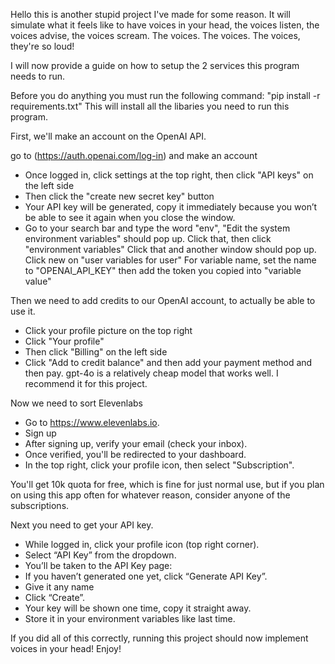 Hello this is another stupid project I've made for some reason. It will simulate what it feels like
to have voices in your head, the voices listen, the voices advise, the voices scream. The voices. The voices.
The voices, they're so loud!

I will now provide a guide on how to setup the 2 services this program needs to run.

Before you do anything you must run the following command:
"pip install -r requirements.txt"
This will install all the libaries you need to run this program.

First, we'll make an account on the OpenAI API.

go to (https://auth.openai.com/log-in) and make an account
- Once logged in, click settings at the top right, then click "API keys" on the left side
- Then click the "create new secret key" button
- Your API key will be generated, copy it immediately because you won’t be able to see it again when you close the window.
- Go to your search bar and type the word "env", "Edit the system environment variables" should pop up. Click that, then click "environment variables" Click that and another window should pop up. Click new on "user variables for user" For variable name, set the name to "OPENAI_API_KEY" then add the token you copied into "variable value"

Then we need to add credits to our OpenAI account, to actually be able to use it.

- Click your profile picture on the top right
- Click "Your profile"
- Then click "Billing" on the left side
- Click "Add to credit balance" and then add your payment method and then pay. gpt-4o is a relatively cheap model that works well.
I recommend it for this project.

Now we need to sort Elevenlabs

- Go to https://www.elevenlabs.io.
- Sign up
- After signing up, verify your email (check your inbox).
- Once verified, you'll be redirected to your dashboard.
- In the top right, click your profile icon, then select "Subscription".

You'll get 10k quota for free, which is fine for just normal use, but if you plan on using this
app often for whatever reason, consider anyone of the subscriptions.

Next you need to get your API key.

- While logged in, click your profile icon (top right corner).
- Select “API Key” from the dropdown.
- You’ll be taken to the API Key page:
- If you haven’t generated one yet, click “Generate API Key”.
- Give it any name
- Click “Create”.
- Your key will be shown one time, copy it straight away.
- Store it in your environment variables like last time.

If you did all of this correctly, running this project should now implement voices in your head!
Enjoy!